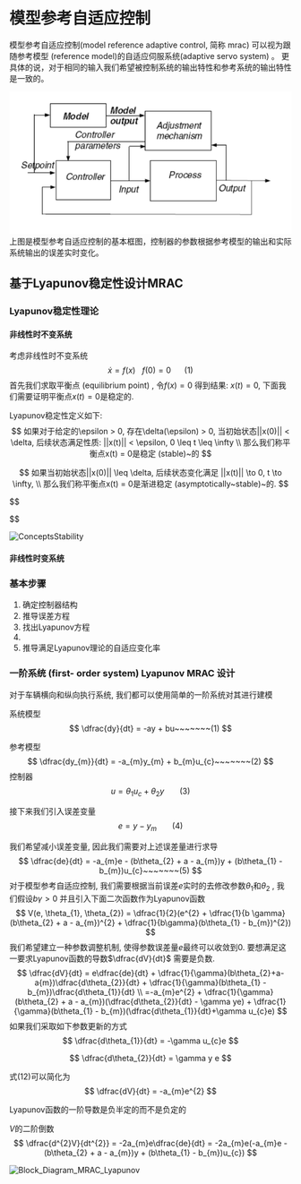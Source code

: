 



# 模型参考自适应控制

模型参考自适应控制(model reference adaptive control, 简称 mrac) 可以视为跟随参考模型 (reference model)的自适应伺服系统(adaptive servo system) 。 更具体的说，对于相同的输入我们希望被控制系统的输出特性和参考系统的输出特性是一致的。

![MRAC_Structure](MRAC_Structure.png)上图是模型参考自适应控制的基本框图，控制器的参数根据参考模型的输出和实际系统输出的误差实时变化。

## 基于Lyapunov稳定性设计MRAC

### Lyapunov稳定性理论

#### 非线性时不变系统

考虑非线性时不变系统
$$
\dot{x} = f(x)~~~f(0) = 0~~~~~~(1)
$$
首先我们求取平衡点 (equilibrium point) , 令$f(x) = 0$ 得到结果: $x(t) = 0$, 下面我们需要证明平衡点$x (t) = 0$是稳定的.  

Lyapunov稳定性定义如下:
$$
如果对于给定的\epsilon > 0, 存在\delta(\epsilon) > 0, 当初始状态||x(0)|| < \delta, 后续状态满足性质: ||x(t)|| < \epsilon, 0 \leq t \leq \infty \\
那么我们称平衡点x(t) = 0是稳定 (stable)~的
$$

$$
如果当初始状态||x(0)|| \leq \delta, 后续状态变化满足 ||x(t)|| \to 0, t \to \infty, \\
那么我们称平衡点x(t) = 0是渐进稳定 (asymptotically~stable)~的.
$$

$$

$$

![ConceptsStability](/home/chenyongyu/Pictures/ConceptsStability.png)

#### 非线性时变系统



### 基本步骤

1. 确定控制器结构
2. 推导误差方程
3. 找出Lyapunov方程
4. 
5. 推导满足Lyapunov理论的自适应变化率

### 一阶系统 (first- order system) Lyapunov MRAC 设计

对于车辆横向和纵向执行系统, 我们都可以使用简单的一阶系统对其进行建模

系统模型
$$
\dfrac{dy}{dt} = -ay + bu~~~~~~~(1)
$$

参考模型
$$
\dfrac{dy_{m}}{dt} = -a_{m}y_{m} + b_{m}u_{c}~~~~~~~(2)
$$
控制器
$$
u = \theta_{1}u_{c} + \theta_{2}y~~~~~~~(3)
$$

接下来我们引入误差变量
$$
e= y- y_{m}~~~~~~~(4)
$$


我们希望减小误差变量, 因此我们需要对上述误差量进行求导
$$
\dfrac{de}{dt} = -a_{m}e - (b\theta_{2} + a - a_{m})y + (b\theta_{1} - b_{m})u_{c}~~~~~~~(5)
$$
对于模型参考自适应控制, 我们需要根据当前误差$e$实时的去修改参数$\theta_{1}$和$\theta_{2}$ , 我们假设$b\gamma > 0$ 并且引入下面二次函数作为Lyapunov函数
$$
V(e, \theta_{1}, \theta_{2}) = \dfrac{1}{2}(e^{2} + \dfrac{1}{b \gamma}(b\theta_{2} + a - a_{m})^{2} + \dfrac{1}{b\gamma}(b\theta_{1} - b_{m})^{2})
$$
 我们希望建立一种参数调整机制, 使得参数误差量$e$最终可以收敛到$0$. 要想满足这一要求Lyapunov函数的导数$\dfrac{dV}{dt}$ 需要是负数.
$$
\dfrac{dV}{dt} = e\dfrac{de}{dt} + \dfrac{1}{\gamma}(b\theta_{2}+a-a{m})\dfrac{d\theta_{2}}{dt} + \dfrac{1}{\gamma}(b\theta_{1} - b_{m})\dfrac{d\theta_{1}}{dt} \\
=-a_{m}e^{2} + \dfrac{1}{\gamma}(b\theta_{2} + a - a_{m})(\dfrac{d\theta_{2}}{dt} - \gamma ye) + \dfrac{1}{\gamma}(b\theta_{1} - b_{m})(\dfrac{d\theta_{1}}{dt}+\gamma u_{c}e)
$$
如果我们采取如下参数更新的方式
$$
\dfrac{d\theta_{1}}{dt} = -\gamma u_{c}e 
$$

$$
\dfrac{d\theta_{2}}{dt} = \gamma y e
$$

式(12)可以简化为
$$
\dfrac{dV}{dt} = -a_{m}e^{2}
$$


Lyapunov函数的一阶导数是负半定的而不是负定的

$V$的二阶倒数
$$
\dfrac{d^{2}V}{dt^{2}} = -2a_{m}e\dfrac{de}{dt} = -2a_{m}e(-a_{m}e - (b\theta_{2} + a - a_{m})y + (b\theta_{1} - b_{m})u_{c})
$$


![Block_Diagram_MRAC_Lyapunov](/home/chenyongyu/Pictures/Block_Diagram_MRAC_Lyapunov.png)